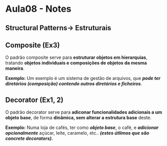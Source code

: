 # Aula08 - Notes

## Structural Patterns-> Estruturais

## Composite (Ex3)

O padrão composite serve para **estruturar objetos em hierarquias**, tratando **objetos individuais e composições de objetos da mesma maneira**.

**Exemplo:** Um exemplo é um sistema de gestão de arquivos, que ***pode ter diretórios (composição) contendo outros diretórios e ficheiros***.

## Decorator (Ex1, 2)

O padrão decorator serve para **adiconar funcionalidades adicionais a um objeto base**, de forma **dinâmica, sem alterar a estrutura base** deste.

**Exemplo:** Numa loja de cafés, ter como ***objeto base***, o café, e ***adicionar opcionalmente*** açúcar, leite, caramelo, etc.. ***(estes útlimos que são concrete decorators).***
